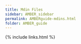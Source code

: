 ```yaml
---
title: Mdin Files
sidebar: AMBER_sidebar
permalink: AMBERguide-mdins.html
folder: AMBER_guide
---
```


<link rel="stylesheet" href="css/theme-orange.css">


{% include links.html %}
